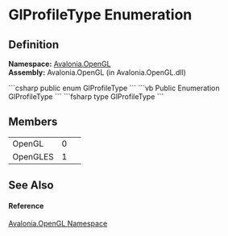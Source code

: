 # GlProfileType Enumeration




## Definition
**Namespace:** <a href="N_Avalonia_OpenGL">Avalonia.OpenGL</a>  
**Assembly:** Avalonia.OpenGL (in Avalonia.OpenGL.dll)

<Tabs groupId="api-code-preview">
<TabItem value="csharp" label="C#">
```csharp
public enum GlProfileType
```
</TabItem>
<TabItem value="vb" label="VB">
```vb
Public Enumeration GlProfileType
```
</TabItem>
<TabItem value="fsharp" label="F#">
```fsharp
type GlProfileType
```
</TabItem>
</Tabs>



## Members
<table>
<tr>
<td>OpenGL</td>
<td>0</td>
<td> </td>
</tr>
<tr>
<td>OpenGLES</td>
<td>1</td>
<td> </td>
</tr>
</table>

## See Also


#### Reference
<a href="N_Avalonia_OpenGL">Avalonia.OpenGL Namespace</a>  

